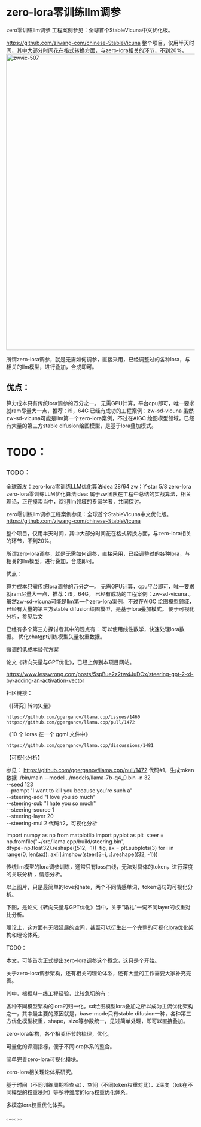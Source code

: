 # zero-lora零训练llm调参
zero零训练llm调参
工程案例参见：全球首个StableVicuna中文优化版。

https://github.com/ziwang-com/chinese-StableVicuna
整个项目，仅用半天时间，其中大部分时间花在格式转换方面，与zero-lora相关的环节，不到20%。
<img width="791" alt="zwvic-507" src="https://user-images.githubusercontent.com/11691791/236652692-326fe40d-72ac-4478-8db3-97fd7c0d153b.png">

所谓zero-lora调参，就是无需如何调参，直接采用，已经调整过的各种lora，与相关的llm模型，进行叠加，合成即可。
## 优点：
算力成本只有传统lora调参的万分之一。
无需GPU计算，平台cpu即可，唯一要求就ram尽量大一点，推荐：i9，64G
已经有成功的工程案例：zw-sd-vicuna
虽然zw-sd-vicuna可能是llm第一个zero-lora案例，不过在AIGC
绘图模型领域，已经有大量的第三方stable difusion绘图模型，是基于lora叠加模式。


# TODO：

### TODO：

全球首发：zero-lora零训练LLM优化算法idea
28/64
zw；Y·star
5/8
zero-lora
zero-lora零训练LLM优化算法idea:
属于zw团队在工程中总结的实战算法，相关理论，正在摸索当中，欢迎llm领域的专家学者，共同探讨。

zero零训练llm调参工程案例参见：全球首个StableVicuna中文优化版。
https://github.com/ziwang-com/chinese-StableVicuna




整个项目，仅用半天时间，其中大部分时间花在格式转换方面，与zero-lora相关的环节，不到20%。

所谓zero-lora调参，就是无需如何调参，直接采用，已经调整过的各种lora，与相关的llm模型，进行叠加，合成即可。

优点：

算力成本只需传统lora调参的万分之一。
无需GPU计算，cpu平台即可，唯一要求就ram尽量大一点，推荐：i9，64G。
已经有成功的工程案例：zw-sd-vicuna 。
虽然zw-sd-vicuna可能是llm第一个zero-lora案例，不过在AIGC 绘图模型领域，已经有大量的第三方stable difusion绘图模型，是基于lora叠加模式。
便于可视化分析，参见后文

已经有多个第三方探讨者其中的观点有：
可以使用线性数学，快速处理lora数据。
优化chatgpt训练模型矢量权重数据。

微调的低成本替代方案



论文《转向矢量与GPT优化》，已经上传到本项目网站。

https://www.lesswrong.com/posts/5spBue2z2tw4JuDCx/steering-gpt-2-xl-by-adding-an-activation-vector



社区链接：

《[研究] 转向矢量》

    ​https://github.com/ggerganov/llama.cpp/issues/1460 
    ​https://github.com/ggerganov/llama.cpp/pull/1472

《10 个 loras 在一个 ggml 文件中》

    ​https://github.com/ggerganov/llama.cpp/discussions/1481

【可视化分析】

参见：
https://github.com/ggerganov/llama.cpp/pull/1472
代码#1，生成token数据
./bin/main --model ../models/llama-7b-q4_0.bin -n 32 \
   --seed 123 \
  --prompt "I want to kill you because you're such a" \
  --steering-add "I love you so much" \
  --steering-sub "I hate you so much" \
  --steering-source 1 \
  --steering-layer 20 \
  --steering-mul 2
代码#2，可视化分析

import numpy as np
from matplotlib import pyplot as plt
​
steer = np.fromfile("~/src/llama.cpp/build/steering.bin", dtype=np.float32).reshape((512, -1))
​
fig, ax = plt.subplots(3)
for i in range(0, len(ax)):
    ax[i].imshow(steer[3+i, :].reshape((32, -1)))




传统llm模型的lora调参训练，通常只有loss曲线，无法对具体的token，进行深度的关联分析 ，情感分析。

以上图片，只是最简单的love和hate，两个不同情感单词，token语句的可视化分析。

下图，是论文《转向矢量与GPT优化》当中，关于“婚礼”一词不同layer的权重对比分析。



理论上，这方面有无限延展的空间，甚至可以衍生出一个完整的可视化lora优化架构和理论体系。

TODO：

本文，可能首次正式提出zero-lora调参这个概念，这只是个开始。

关于zero-lora调参架构，还有相关的理论体系，还有大量的工作需要大家补充完善。

其中，根据AI一线工程经验，比较急切的有：

各种不同模型架构的lora的归一化​。sd绘图模型lora叠加之所以成为主流优化架构之一，其中最主要的原因就是，base-mode只有stable difusion一种，各种第三方优化模型权重，shape，size等参数统一，见过简单处理，即可以直接​叠加。

zero-lora架构，各个相关环节的梳理，优化。

可量化的评测指标，便于不同lora体系的整合。

简单完善zero-lora可视化​模块。

zero-lora相关理论体系研究。

基于时间（不同训练周期检查点）、空间（不同token权重对比）、z深度（tok在不同模型的权重映射）等多种维度的lora权重优化体系。

多模态lora权重优化体系。

。。。。。。






